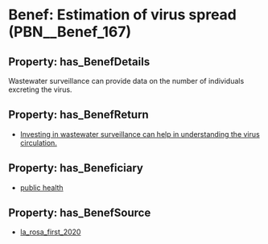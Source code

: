 # Benef: __Estimation of virus spread__ (PBN__Benef_167)

## Property: has_BenefDetails

Wastewater surveillance can provide data on the number of individuals excreting the virus.

## Property: has_BenefReturn

* [Investing in wastewater surveillance can help in understanding the virus circulation.](../BenefReturn/PBN__BenefReturn_169)

## Property: has_Beneficiary

* [public health](../Stakeholder/PBN__Stakeholder_58)

## Property: has_BenefSource

* [la_rosa_first_2020](../Article/PBN__Article_37)

